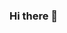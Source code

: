 ### Hi there 👋

<!--
**Nollili/Nollili** is a ✨ _special_ ✨ repository because its `README.md` (this file) appears on your GitHub profile.
[![Nollili's GitHub stats](https://github-readme-stats.vercel.app/api?username=Nollili)](https://github.com/Nollili)
Here are some ideas to get you started:

- 🔭 I’m currently working on ...
- 🌱 I’m currently learning ...
<codersrank-skills-chart username="nollili"></codersrank-skills-chart>
- 👯 I’m looking to collaborate on ...
- 🤔 I’m looking for help with ...
- 💬 Ask me about ...
- 📫 How to reach me: ...
- 😄 Pronouns: ...
- ⚡ Fun fact: ...
-->

